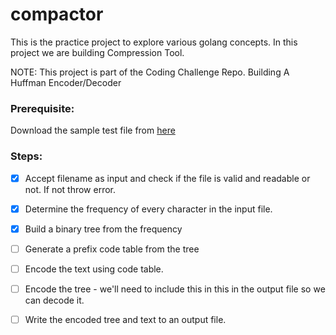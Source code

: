 # compactor

This is the practice project to explore various golang concepts. In this project we are building Compression Tool.

NOTE: This project is part of the Coding Challenge Repo. Building A Huffman Encoder/Decoder

### Prerequisite:

Download the sample test file from [here](https://www.gutenberg.org/files/135/135-0.txt)

### Steps:

- [x] Accept filename as input and check if the file is valid and readable or not. If not throw error.

- [x] Determine the frequency of every character in the input file.

- [x] Build a binary tree from the frequency

- [ ] Generate a prefix code table from the tree

- [ ] Encode the text using code table.

- [ ] Encode the tree - we'll need to include this in this in the output file so we can decode it.

- [ ] Write the encoded tree and text to an output file.
